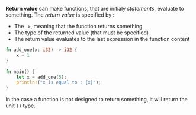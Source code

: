 **Return value** can make functions, that are initialy *statements*, evaluate to something.
The *return value* is specified by :
- The `->`, meaning that the function returns something
- The type of the returned value (that must be specified)
- The return value evaluates to the last expression in the function content

```rust
fn add_one(x: i32) -> i32 {
    x + 1
}

fn main() {
    let x = add_one(5);
    println!("x is equal to : {x}");
}
```

In the case a function is not designed to return something, it will return the unit `()` type.
